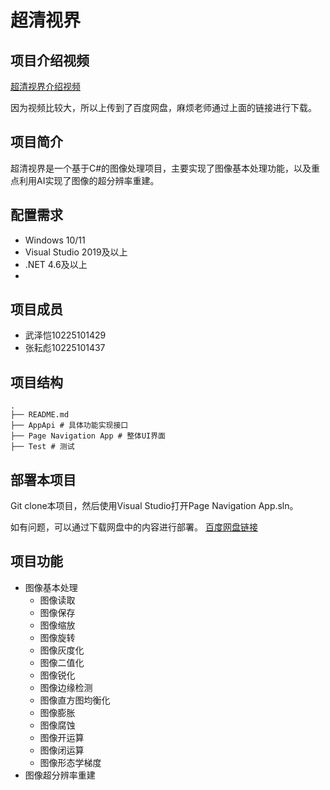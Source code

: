 # 超清视界

## 项目介绍视频

[超清视界介绍视频](https://pan.baidu.com/s/1eLnol35D_MZW07DyLjCXWA?pwd=5k98)

因为视频比较大，所以上传到了百度网盘，麻烦老师通过上面的链接进行下载。

## 项目简介

超清视界是一个基于C#的图像处理项目，主要实现了图像基本处理功能，以及重点利用AI实现了图像的超分辨率重建。

## 配置需求

- Windows 10/11
- Visual Studio 2019及以上
- .NET 4.6及以上
- 

## 项目成员

- 武泽恺10225101429
- 张耘彪10225101437

## 项目结构

```
.
├── README.md
├── AppApi # 具体功能实现接口
├── Page Navigation App # 整体UI界面
├── Test # 测试
```

## 部署本项目

Git clone本项目，然后使用Visual Studio打开Page Navigation App.sln。

如有问题，可以通过下载网盘中的内容进行部署。
[百度网盘链接](https://pan.baidu.com/s/1vsBVrONRb58PNQxVJ1AxTQ?pwd=3eim)

## 项目功能

- 图像基本处理
  - 图像读取
  - 图像保存
  - 图像缩放
  - 图像旋转
  - 图像灰度化
  - 图像二值化
  - 图像锐化
  - 图像边缘检测
  - 图像直方图均衡化
  - 图像膨胀
  - 图像腐蚀
  - 图像开运算
  - 图像闭运算
  - 图像形态学梯度
 - 图像超分辨率重建

